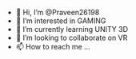 - 👋 Hi, I’m @Praveen26198
- 👀 I’m interested in GAMING
- 🌱 I’m currently learning UNITY 3D 
- 💞️ I’m looking to collaborate on VR
- 📫 How to reach me ...

<!---
Praveen26198/Praveen26198 is a ✨ special ✨ repository because its `README.md` (this file) appears on your GitHub profile.
You can click the Preview link to take a look at your changes.
--->

